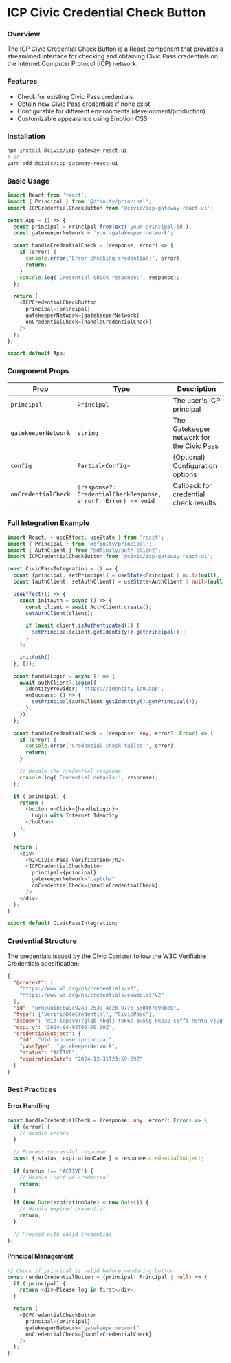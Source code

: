 # ICP Civic Credential Check Button

### Overview

The ICP Civic Credential Check Button is a React component that provides a streamlined interface for checking and obtaining Civic Pass credentials on the Internet Computer Protocol (ICP) network.

### Features

* Check for existing Civic Pass credentials
* Obtain new Civic Pass credentials if none exist
* Configurable for different environments (development/production)
* Customizable appearance using Emotion CSS

### Installation

```bash
npm install @civic/icp-gateway-react-ui
# or
yarn add @civic/icp-gateway-react-ui
```

### Basic Usage

```typescript
import React from 'react';
import { Principal } from '@dfinity/principal';
import ICPCredentialCheckButton from '@civic/icp-gateway-react-ui';

const App = () => {
  const principal = Principal.fromText('your-principal-id');
  const gatekeeperNetwork = 'your-gatekeeper-network';

  const handleCredentialCheck = (response, error) => {
    if (error) {
      console.error('Error checking credential:', error);
      return;
    }
    console.log('Credential check response:', response);
  };

  return (
    <ICPCredentialCheckButton
      principal={principal}
      gatekeeperNetwork={gatekeeperNetwork}
      onCredentialCheck={handleCredentialCheck}
    />
  );
};

export default App;
```

### Component Props

| Prop                | Type                                                          | Description                               |
| ------------------- | ------------------------------------------------------------- | ----------------------------------------- |
| `principal`         | `Principal`                                                   | The user's ICP principal                  |
| `gatekeeperNetwork` | `string`                                                      | The Gatekeeper network for the Civic Pass |
| `config`            | `Partial<Config>`                                             | (Optional) Configuration options          |
| `onCredentialCheck` | `(response?: CredentialCheckResponse, error?: Error) => void` | Callback for credential check results     |

### Full Integration Example

```typescript
import React, { useEffect, useState } from 'react';
import { Principal } from '@dfinity/principal';
import { AuthClient } from "@dfinity/auth-client";
import ICPCredentialCheckButton from '@civic/icp-gateway-react-ui';

const CivicPassIntegration = () => {
  const [principal, setPrincipal] = useState<Principal | null>(null);
  const [authClient, setAuthClient] = useState<AuthClient | null>(null);

  useEffect(() => {
    const initAuth = async () => {
      const client = await AuthClient.create();
      setAuthClient(client);

      if (await client.isAuthenticated()) {
        setPrincipal(client.getIdentity().getPrincipal());
      }
    };

    initAuth();
  }, []);

  const handleLogin = async () => {
    await authClient?.login({
      identityProvider: 'https://identity.ic0.app',
      onSuccess: () => {
        setPrincipal(authClient.getIdentity().getPrincipal());
      },
    });
  };

  const handleCredentialCheck = (response: any, error?: Error) => {
    if (error) {
      console.error('Credential check failed:', error);
      return;
    }

    // Handle the credential response
    console.log('Credential details:', response);
  };

  if (!principal) {
    return (
      <button onClick={handleLogin}>
        Login with Internet Identity
      </button>
    );
  }

  return (
    <div>
      <h2>Civic Pass Verification</h2>
      <ICPCredentialCheckButton
        principal={principal}
        gatekeeperNetwork="captcha"
        onCredentialCheck={handleCredentialCheck}
      />
    </div>
  );
};

export default CivicPassIntegration;
```

### Credential Structure

The credentials issued by the Civic Canister follow the W3C Verifiable Credentials specification:

```json
{
  "@context": [
    "https://www.w3.org/ns/credentials/v2",
    "https://www.w3.org/ns/credentials/examples/v2"
  ],
  "id": "urn:uuid:6a9c92a9-2530-4e2b-9776-530467e9bbe0",
  "type": ["VerifiableCredential", "CivicPass"],
  "issuer": "did:icp:v0:tglqb-kbqlj-to66e-3w5sg-kkz32-c6ffi-nsnta-vj2gf-vdcc5-5rzjk-jae",
  "expiry": "2024-04-04T00:00:00Z",
  "credentialSubject": {
    "id": "did:icp:user-principal",
    "passType": "gatekeeperNetwork",
    "status": "ACTIVE",
    "expirationDate": "2024-12-31T23:59:59Z"
  }
}
```

### Best Practices

#### Error Handling

```typescript
const handleCredentialCheck = (response: any, error?: Error) => {
  if (error) {
    // handle errors
  }

  // Process successful response
  const { status, expirationDate } = response.credentialSubject;
  
  if (status !== 'ACTIVE') {
    // Handle inactive credential
    return;
  }

  if (new Date(expirationDate) < new Date()) {
    // Handle expired credential
    return;
  }

  // Proceed with valid credential
};
```

#### Principal Management

```typescript
// Check if principal is valid before rendering button
const renderCredentialButton = (principal: Principal | null) => {
  if (!principal) {
    return <div>Please log in first</div>;
  }

  return (
    <ICPCredentialCheckButton
      principal={principal}
      gatekeeperNetwork="gatekeepernetwork"
      onCredentialCheck={handleCredentialCheck}
    />
  );
};
```

